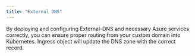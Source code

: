 ```yaml
---
title: "External DNS"
---
```


By deploying and configuring External-DNS and necessary Azure services correctly, you can ensure proper routing from your custom domain into Kubernetes. Ingress object will update the DNS zone with the correct record.